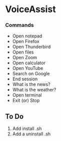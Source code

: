 # VoiceAssist

### Commands

- Open notepad
- Open Firefox
- Open Thunderbird
- Open files
- Open Zoom
- Open calculator
- Open YouTube 
- Search on Google
- End session
- What is the news? 
- What is the weather?
- Open terminal
- Exit (or) Stop

## To Do

1. Add install .sh
2. Add a uninstall .sh